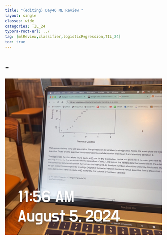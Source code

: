 ```yaml
---
title: "(editing) Day46 ML Review "
layout: single
classes: wide
categories: TIL_24
typora-root-url: ../
tag: [mlReview,classifier,logisticRegression,TIL_24]
toc: true 
---
```


# -

![IMG_1473](/images/2024-08-03-TIL24_Day46/IMG_1473.JPG)

<br><br>

